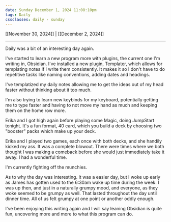 ```yaml
---
date: Sunday December 1, 2024 11:08:10pm
tags: Daily
cssclasses: daily - sunday
---
```

[[November 30, 2024]] | [[December 2, 2024]]
*** 

Daily was a bit of an interesting day again.

I've started to learn a new program more with plugins, the current one I'm writing in, Obsidian. I've installed a new plugin, Templater, which allows for templating notes if I write them consistently. It makes it so I don't have to do repetitive tasks like naming conventions, adding dates and headings. 

I've templatized my daily notes allowing me to get the ideas out of my head faster without thinking about it too much.

I'm also trying to learn new keybinds for my keyboard, potentially getting me to type faster and having to not move my hand as much and keeping them on the home row more.

Erika and I got high again before playing some Magic, doing JumpStart tonight. It's a fun format, 40 card, which you build a deck by choosing two "booster" packs which make up your deck. 

Erika and I played two games, each once with both decks, and she handily kicked my ass. It was a complete blowout. There were times where we both thought I was making a comeback before she would just immediately take it away. I had a wonderful time.

I'm currently fighting off the munchies.

As to why the day was interesting. It was a easier day, but I woke up early as James has gotten used to the 6:30am wake up time during the week. I was up then, and just in a naturally grumpy mood, and everyone, as they woke seemed to be grumpy as well. That lasted throughout the day until dinner time. All of us felt grumpy at one point or another oddly enough.

I've been enjoying this writing again and I will say leaning Obsidian is quite fun, uncovering more and more to what this program can do.